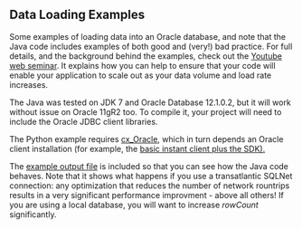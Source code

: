 <h2>Data Loading Examples</h2>

Some examples of loading data into an Oracle database, and note that the Java code includes examples of both good and (very!) bad practice. For full details, and the background behind the examples, check out the <a href="https://www.youtube.com/watch?v=Tr2DC-1W0i8&feature=youtu.be">Youtube web seminar</a>. It explains how you can help to ensure that your code will enable your application to scale out as your data volume and load rate increases.

The Java was tested on JDK 7 and Oracle Database 12.1.0.2, but it will work without issue on Oracle 11gR2 too. To compile it, your project will need to include the Oracle JDBC client libraries.

The Python example requires <a href="http://cx-oracle.sourceforge.net/">cx_Oracle</a>, which in turn depends an Oracle client installation (for example, the <a href="http://www.oracle.com/technetwork/database/features/instant-client/index.html">basic instant client plus the SDK).</a>

The <a href="https://github.com/oracle/dw-vldb/blob/master/db_load/example_output.txt">example output file</a> is included so that you can see how the Java code behaves. Note that it shows what happens if you use a transatlantic SQLNet connection: any optimization that reduces the number of network rountrips results in a very significant performance improvment - above all others! If you are using a local database, you will want to increase *rowCount* significantly.

